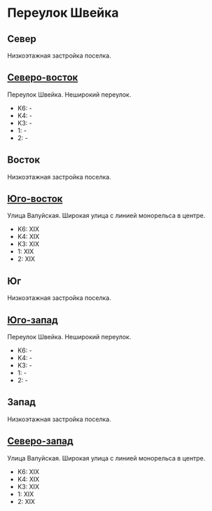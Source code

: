 # Переулок Швейка

## Север

Низкоэтажная застройка поселка.

## [Северо-восток](./10405035.md)

Переулок Швейка.
Неширокий переулок.

* K6:   -
* K4:   -
* K3:   -
* 1:    -
* 2:    -

## Восток

Низкоэтажная застройка поселка.

## [Юго-восток](./10405045.md)

Улица Валуйская.
Широкая улица с линией монорельса в центре.

* K6:   XIX
* K4:   XIX
* K3:   XIX
* 1:    XIX
* 2:    XIX

## Юг

Низкоэтажная застройка поселка.

## [Юго-запад](./10395045.md)

Переулок Швейка.
Неширокий переулок.

* K6:   -
* K4:   -
* K3:   -
* 1:    -
* 2:    -

## Запад

Низкоэтажная застройка поселка.

## [Северо-запад](./10395035.md)

Улица Валуйская.
Широкая улица с линией монорельса в центре.

* K6:   XIX
* K4:   XIX
* K3:   XIX
* 1:    XIX
* 2:    XIX
